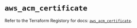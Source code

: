 # `aws_acm_certificate`

Refer to the Terraform Registory for docs: [`aws_acm_certificate`](https://registry.terraform.io/providers/hashicorp/aws/5.14.0/docs/resources/acm_certificate).
